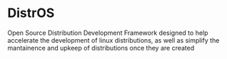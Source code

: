 # DistrOS
Open Source Distribution Development Framework designed to help accelerate the development of linux distributions, as well as simplify the mantainence and upkeep of distributions once they are created

